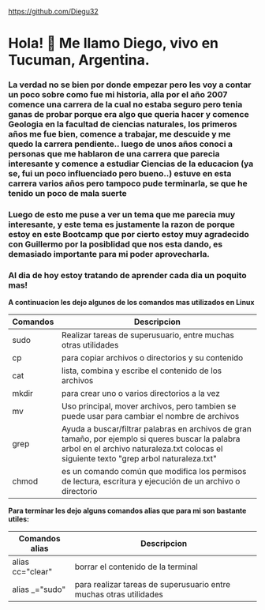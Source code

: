 https://github.com/Diegu32

# Hola! 👋 Me llamo Diego, vivo en Tucuman, Argentina. 


### La verdad no se bien por donde empezar pero les voy a contar un poco sobre como fue mi historia, alla por el año 2007 comence una carrera de la cual no estaba seguro pero tenia ganas de probar porque era algo que queria hacer y comence Geologia en la facultad de ciencias naturales, los primeros años me fue bien, comence a trabajar, me descuide y me quedo la carrera pendiente.. luego de unos años conoci a personas que me hablaron de una carrera que parecia interesante y comence a estudiar Ciencias de la educacion (ya se, fui un poco influenciado pero bueno..) estuve en esta carrera varios años pero tampoco pude terminarla, se que he tenido un poco de mala suerte


### Luego de esto me puse a ver un tema que me parecia muy interesante, y este tema es justamente la razon de porque estoy en este Bootcamp que por cierto estoy muy agradecido con Guillermo por la posiblidad que nos esta dando, es demasiado importante para mi poder aprovecharla.

### Al dia de hoy estoy tratando de aprender cada dia un poquito mas! 


**A continuacion les dejo algunos de los comandos mas utilizados en Linux**

|Comandos       |Descripcion                                                                                                                            |
|---------------|---------------------------------------------------------------------------------------------------------------------------------------|
|sudo           |Realizar tareas de superusuario, entre muchas otras utilidades                                                                         |
|cp             |para copiar archivos o directorios y su contenido                                                                                      | 
|cat            |lista, combina y escribe el contenido de los archivos                                                                                  |
|mkdir          |para crear uno o varios directorios a la vez                                                                                           |
|mv             |Uso principal, mover archivos, pero tambien se puede usar para cambiar el nombre de archivos                                           |
|grep           |Ayuda a buscar/filtrar palabras en archivos de gran tamaño, por ejemplo si queres buscar la palabra arbol en el archivo naturaleza.txt colocas el siguiente texto "grep arbol naturaleza.txt"                                                                                                  |
|chmod          |es un comando común que modifica los permisos de lectura, escritura y ejecución de un archivo o directorio                             |



**Para terminar les dejo alguns comandos alias que para mi son bastante utiles:**

|Comandos alias           |Descripcion                                                        |               
|-------------------------|-------------------------------------------------------------------|
|alias cc="clear"         |borrar el contenido de la terminal                                 |
|alias _="sudo"           |para realizar tareas de superusuario entre muchas otras utilidades |
